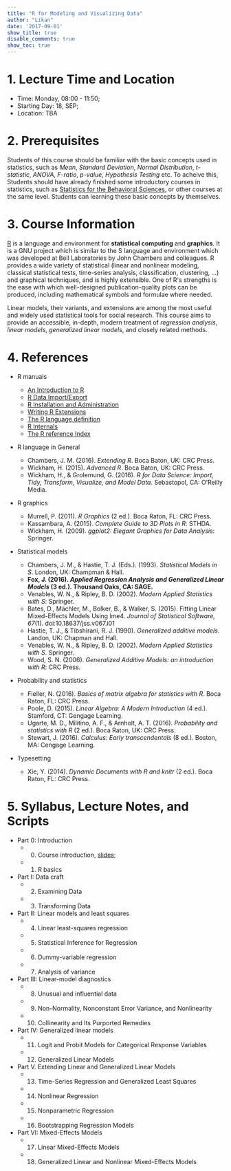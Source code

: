 ```yaml
---
title: "R for Modeling and Visualizing Data"
author: "Likan"
date: '2017-09-01'
show_title: true
disable_comments: true
show_toc: true
---
```

# 1. Lecture Time and Location

- Time: Monday, 08:00 - 11:50;
- Starting Day: 18, SEP;
- Location: TBA

# 2. Prerequisites

Students of this course should be familiar with the basic concepts used in statistics, such as *Mean*, *Standard Deviation*, *Normal Distribution*, *t-statistic*, *ANOVA*, *F-ratio*, *p-value*, *Hypothesis Testing* etc. To acheive this, Students should have already finished some introductory courses in statistics, such as [Statistics for the Behavioral Sciences](/en/teach/stat_behav_sci/), or other courses at the same level. Students can learning these basic concepts by themselves.

# 3. Course Information

[R](https://cran.r-project.org) is a language and environment for **statistical computing** and **graphics**. It is a GNU project which is similar to the S language and environment which was developed at Bell Laboratories by John Chambers and colleagues. R provides a wide variety of statistical (linear and nonlinear modeling, classical statistical tests, time-series analysis, classification, clustering, …) and graphical techniques, and is highly extensible. One of R's strengths is the ease with which well-designed publication-quality plots can be produced, including mathematical symbols and formulae where needed.

Linear models, their variants, and extensions are among the most useful and widely used statistical tools for social research. This course aims to provide an accessible, in-depth, modern treatment of *regression analysis*, *linear models*, *generalized linear models*, and closely related methods.

# 4. References

- R manuals
    - [An Introduction to R](https://cran.r-project.org/doc/manuals/r-release/R-intro.pdf)
    - [R Data Import/Export](https://cran.r-project.org/doc/manuals/r-release/R-data.pdf)
    - [R Installation and Administration](https://cran.r-project.org/doc/manuals/r-release/R-admin.pdf)
    - [Writing R Extensions](https://cran.r-project.org/doc/manuals/r-release/R-exts.pdf)
    - [The R language definition](https://cran.r-project.org/doc/manuals/r-release/R-lang.pdf)
    - [R Internals](https://cran.r-project.org/doc/manuals/r-release/R-ints.pdf)
    - [The R reference Index](https://cran.r-project.org/doc/manuals/r-release/fullrefman.pdf)

- R language in General
    - Chambers, J. M. (2016). *Extending R*. Boca Baton, UK: CRC Press.
    - Wickham, H. (2015). *Advanced R*. Boca Baton, UK: CRC Press.
    - Wickham, H., & Grolemund, G. (2016). *R for Data Science: Import, Tidy, Transform, Visualize, and Model Data*. Sebastopol, CA: O’Reilly Media.


- R graphics
    - Murrell, P. (2011). *R Graphics* (2 ed.). Boca Raton, FL: CRC Press.
    - Kassambara, A. (2015). *Complete Guide to 3D Plots in R*: STHDA.
    - Wickham, H. (2009). *ggplot2: Elegant Graphics for Data Analysis*: Springer.

- Statistical models
    - Chambers, J. M., & Hastie, T. J. (Eds.). (1993). *Statistical Models in S*. London, UK: Champman & Hall.
    - **Fox, J. (2016). *Applied Regression Analysis and Generalized Linear Models* (3 ed.). Thousand Oaks, CA: SAGE.**
    - Venables, W. N., & Ripley, B. D. (2002). *Modern Applied Statistics with S*: Springer.
    - Bates, D., Mächler, M., Bolker, B., & Walker, S. (2015). Fitting Linear Mixed-Effects Models Using lme4. *Journal of Statistical Software, 67*(1). doi:10.18637/jss.v067.i01
    - Hastie, T. J., & Tibshirani, R. J. (1990). *Generalized additive models*. Landon, UK: Chapman and Hall.
    - Venables, W. N., & Ripley, B. D. (2002).  *Modern Applied Statistics with S*. Springer.
    - Wood, S. N. (2006). *Generalized Additive Models: an introduction with R*: CRC Press.

- Probability and statistics
    - Fieller, N. (2016). *Basics of matrix algebra for statistics with R*. Boca Raton, FL: CRC Press.
    - Poole, D. (2015). *Linear Algebra: A Modern Introduction* (4 ed.). Stamford, CT: Gengage Learning.
    - Ugarte, M. D., Militino, A. F., & Arnholt, A. T. (2016). *Probability and statistics with R* (2 ed.). Boca Raton, UK: CRC Press.
    - Stewart, J. (2016). *Calculus: Early transcendentals* (8 ed.). Boston, MA: Cengage Learning.

- Typesetting
    - Xie, Y. (2014). *Dynamic Documents with R and knitr* (2 ed.). Boca Raton, FL: CRC Press.


# 5. Syllabus, Lecture Notes, and Scripts

- Part 0: Introduction
    - 00. Course introduction, [slides](https://rmodelvis.likan.info/2017_CH_00.pdf);
    - 01. R basics
- Part I: Data craft
    - 02. Examining Data
    - 03. Transforming Data
- Part II: Linear models and least squares
    - 04. Linear least-squares regression
    - 05. Statistical Inference for Regression
    - 06. Dummy-variable regression
    - 07. Analysis of variance
- Part III: Linear-model diagnostics
    - 08. Unusual and influential data
    - 09. Non-Normality, Nonconstant Error Variance, and Nonlinearity
    - 10. Collinearity and Its Purported Remedies
- Part IV: Generalized linear models
    - 11. Logit and Probit Models for Categorical Response Variables
    - 12. Generalized Linear Models
- Part V. Extending Linear and Generalized Linear Models
    - 13. Time-Series Regression and Generalized Least Squares
    - 14. Nonlinear Regression
    - 15. Nonparametric Regression
    - 16. Bootstrapping Regression Models
- Part VI: Mixed-Effects Models
    - 17. Linear Mixed-Effects Models
    - 18. Generalized Linear and Nonlinear Mixed-Effects Models
